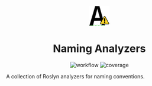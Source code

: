 <div align="center">

![logo](./images/logo.svg)

<h1>Naming Analyzers</h1>

![workflow](https://github.com/gpetrou/GP.NamingAnalyzers/workflows/workflow.yml/badge.svg)
![coverage](https://gist.github.com/gpetrou/2bff300554a87dafa514413903d10998/raw/GP.NamingAnalyzers.CoverageBadge.svg)

</div>

A collection of Roslyn analyzers for naming conventions.